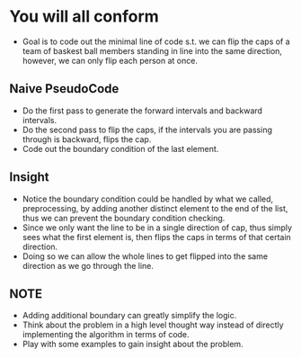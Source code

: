 # You will all conform
- Goal is to code out the minimal line of code s.t. we can flip the caps of a team of baskest ball members standing in line into the same direction, however, we can only flip each person at once.

## Naive PseudoCode
- Do the first pass to  generate the forward intervals and backward intervals.
- Do the second pass to flip the caps, if the intervals you are passing through is backward, flips the cap.
- Code out the boundary condition of the last element.

## Insight
- Notice the boundary condition could be handled by what we called, preprocessing, by adding another distinct element to the end of the list, thus we can prevent the boundary condition checking.
- Since we only want the line to be in a single direction of cap, thus simply sees what the first element is, then flips the caps in terms of that certain direction.
- Doing so we can allow the whole lines to get flipped into the same direction as we go through the line.

## NOTE
- Adding additional boundary can greatly simplify the logic.
- Think about the problem in a high level thought way instead of directly implementing the algorithm in terms of code.
- Play with some examples to gain insight about the problem.